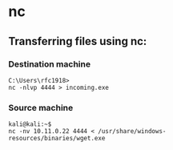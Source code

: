 # nc

## Transferring files using nc: 

### Destination machine

```text
C:\Users\rfc1918> 
nc -nlvp 4444 > incoming.exe
```

### Source machine

```text
kali@kali:~$
nc -nv 10.11.0.22 4444 < /usr/share/windows-resources/binaries/wget.exe
```

